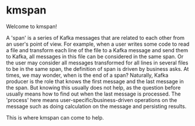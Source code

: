 # kmspan

Welcome to kmspan!

A 'span' is a series of Kafka messages that are related to each other from an user's point of view. For example, when a user writes some code to read a file and transform each line of the file to a Kafka message and send them to Kafka, all messages in this file can be considered in the same span. Or the user may consider all messages transformed for all lines in several files to be in the same span, the definition of span is driven by business asks. At times, we may wonder, when is the end of a span? Naturally, Kafka producer is the role that knows the first message and the last message in the span. But knowing this usually does not help, as the question before usually means how to find out when the last message is processed. The 'process' here means user-specific/business-driven operations on the message such as doing calculation on the message and persisting results.

This is where kmspan can come to help.